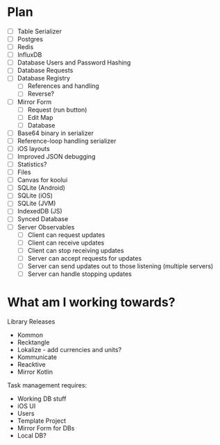 # Plan

- [ ] Table Serializer
- [ ] Postgres
- [ ] Redis
- [ ] InfluxDB
- [ ] Database Users and Password Hashing
- [ ] Database Requests
- [ ] Database Registry
    - [ ] References and handling
    - [ ] Reverse?
- [ ] Mirror Form
    - [ ] Request (run button)
    - [ ] Edit Map
    - [ ] Database
- [ ] Base64 binary in serializer
- [ ] Reference-loop handling serializer
- [ ] iOS layouts
- [ ] Improved JSON debugging
- [ ] Statistics?
- [ ] Files
- [ ] Canvas for koolui
- [ ] SQLite (Android)
- [ ] SQLite (iOS)
- [ ] SQLite (JVM)
- [ ] IndexedDB (JS)
- [ ] Synced Database
- [ ] Server Observables
    - [ ] Client can request updates
    - [ ] Client can receive updates
    - [ ] Client can stop receiving updates
    - [ ] Server can accept requests for updates
    - [ ] Server can send updates out to those listening (multiple servers)
    - [ ] Server can handle stopping updates

# What am I working towards?

Library Releases

- Kommon
- Recktangle
- Lokalize - add currencies and units?
- Kommunicate
- Reacktive
- Mirror Kotlin

Task management requires:

- Working DB stuff
- iOS UI
- Users
- Template Project
- Mirror Form for DBs
- Local DB?